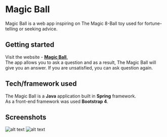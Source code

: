 # Magic Ball
Magic Ball is a web app inspiring on The Magic 8-Ball toy used for fortune-telling or seeking advice. 
## Getting started
Visit the website - [**Magic Ball**.](https://ball-magic.herokuapp.com/) </br>
The app allows you to ask a question and as a result, The Magic Ball will give you an answer. If you are unsatisfied, you can ask question again.
## Tech/framework used
The Magic Ball is a **Java** application built in **Spring** framework.</br>
As a front-end framework was used **Bootstrap 4**.
## Screenshots
![alt text](https://res.cloudinary.com/papatki/image/upload/v1542882586/Screenshot_from_2018-11-22_11-24-32.png)
![alt text](https://res.cloudinary.com/papatki/image/upload/v1542882587/Screenshot_from_2018-11-22_11-25-35.png)
